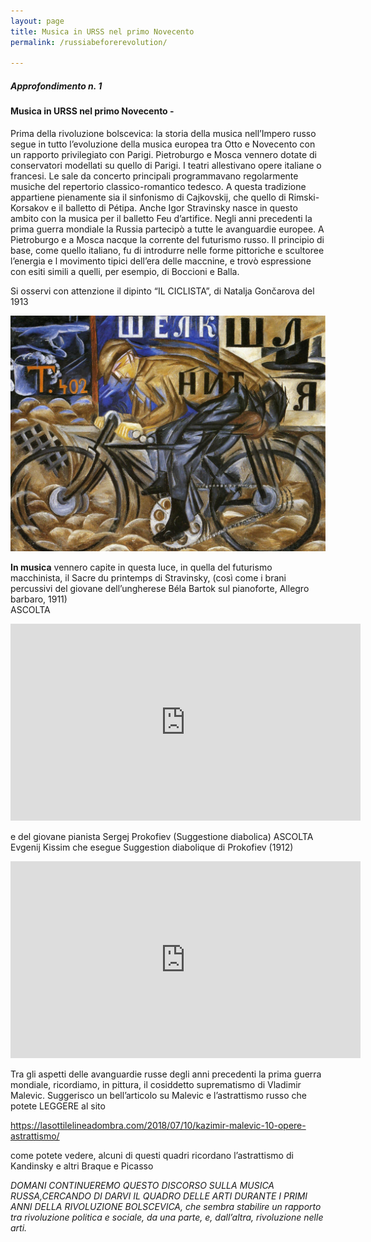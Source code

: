 ```yaml
---
layout: page
title: Musica in URSS nel primo Novecento
permalink: /russiabeforerevolution/

---
```



##### Approfondimento n. 1
#### Musica in URSS nel primo Novecento -

Prima della rivoluzione bolscevica: la storia della musica nell’Impero russo segue in tutto l’evoluzione della musica europea tra Otto e Novecento con un rapporto privilegiato con Parigi.
Pietroburgo e Mosca vennero dotate di conservatori modellati su quello di Parigi. I teatri allestivano opere italiane o francesi. Le sale da concerto principali programmavano regolarmente musiche del repertorio classico-romantico tedesco. A questa tradizione appartiene pienamente sia il sinfonismo di Cajkovskij, che quello di Rimski-Korsakov e il balletto di Pétipa.
Anche Igor Stravinsky nasce in questo ambito con la musica per il balletto Feu d’artifice.
Negli anni precedenti la prima guerra mondiale la Russia partecipò a tutte le avanguardie europee. A Pietroburgo e a Mosca nacque la corrente del futurismo russo. Il principio di base, come quello italiano, fu di introdurre nelle forme pittoriche e scultoree l’energia e l movimento tipici dell’era delle maccnine, e trovò espressione con esiti simili a quelli, per esempio, di Boccioni e Balla.   

Si osservi con attenzione il dipinto “IL CICLISTA”, di Natalja Gončarova del 1913

![](/images/ciclista.jpg)

**In musica** vennero capite in questa luce, in quella del futurismo macchinista, il Sacre du printemps di Stravinsky, (così come i brani percussivi del giovane dell’ungherese Béla Bartok sul pianoforte, Allegro barbaro, 1911)   
ASCOLTA

<iframe width="560" height="315" src="https://www.youtube.com/embed/eN8cUs0-HkE" frameborder="0" allow="accelerometer; autoplay; encrypted-media; gyroscope; picture-in-picture" allowfullscreen></iframe>

 e del giovane pianista Sergej Prokofiev (Suggestione diabolica)
ASCOLTA Evgenij Kissim che esegue Suggestion diabolique di Prokofiev (1912)

<iframe width="560" height="315" src="https://www.youtube.com/embed/45mXvaIW02c" frameborder="0" allow="accelerometer; autoplay; encrypted-media; gyroscope; picture-in-picture" allowfullscreen></iframe>

Tra gli aspetti delle avanguardie russe degli anni precedenti la prima guerra mondiale, ricordiamo, in pittura, il cosiddetto suprematismo di Vladimir Malevic. Suggerisco un bell’articolo su Malevic e l’astrattismo russo che potete LEGGERE al sito

https://lasottilelineadombra.com/2018/07/10/kazimir-malevic-10-opere-astrattismo/

come potete vedere, alcuni di questi quadri ricordano l’astrattismo di Kandinsky e altri Braque  e Picasso

*DOMANI CONTINUEREMO QUESTO DISCORSO SULLA MUSICA RUSSA,CERCANDO DI DARVI IL QUADRO DELLE ARTI DURANTE I PRIMI ANNI DELLA RIVOLUZIONE BOLSCEVICA, che sembra stabilire un rapporto tra rivoluzione politica e sociale, da una parte, e, dall’altra, rivoluzione nelle arti.*
